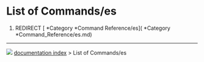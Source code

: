 # List of Commands/es
1.  REDIRECT [   *Category   *Command Reference/es](   *Category   *Command_Reference/es.md)



---
![](images/Right_arrow.png) [documentation index](../README.md) > List of Commands/es
